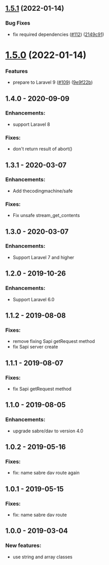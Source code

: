 ## [1.5.1](https://github.com/monicahq/laravel-sabre/compare/1.5.0...1.5.1) (2022-01-14)


### Bug Fixes

* fix required dependencies ([#112](https://github.com/monicahq/laravel-sabre/issues/112)) ([2149c91](https://github.com/monicahq/laravel-sabre/commit/2149c915b1f22d297c2efca92efe976cb4c94573))

# [1.5.0](https://github.com/monicahq/laravel-sabre/compare/1.4.1...1.5.0) (2022-01-14)


### Features

* prepare to Laravel 9 ([#109](https://github.com/monicahq/laravel-sabre/issues/109)) ([9e9f22b](https://github.com/monicahq/laravel-sabre/commit/9e9f22bdeb0fccb585aa0f5c1cc92b85d23eacb0))

## 1.4.0 - 2020-09-09
 ### Enhancements:
  * support Laravel 8

 ### Fixes:
  * don't return result of abort()


## 1.3.1 - 2020-03-07
 ### Enhancements:
  * Add thecodingmachine/safe

 ### Fixes:
  * Fix unsafe stream_get_contents

## 1.3.0 - 2020-03-07
 ### Enhancements:
  * Support Laravel 7 and higher

## 1.2.0 - 2019-10-26
 ### Enhancements:
  * Support Laravel 6.0

## 1.1.2 - 2019-08-08
 ### Fixes:
  * remove fixing Sapi getRequest method
  * fix Sapi server create

## 1.1.1 - 2019-08-07
 ### Fixes:
  * fix Sapi getRequest method

## 1.1.0 - 2019-08-05
 ### Enhancements:
  * upgrade sabre/dav to version 4.0

## 1.0.2 - 2019-05-16
 ### Fixes:
  * fix: name sabre dav route again

## 1.0.1 - 2019-05-15
 ### Fixes:
  * fix: name sabre dav route

## 1.0.0 - 2019-03-04
 ### New features:
  * use string and array classes
